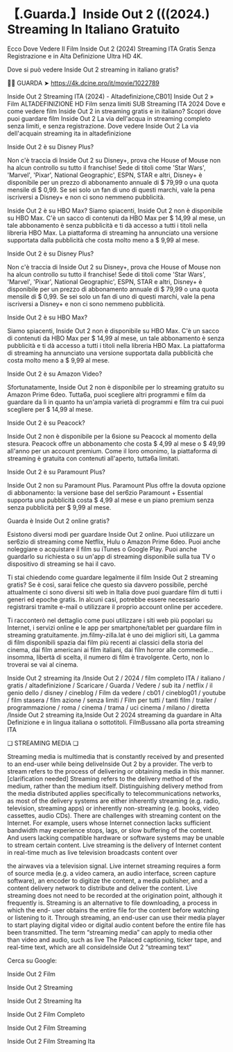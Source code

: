# 【.Guarda.】Inside Out 2 (((2024.) Streaming In Italiano Gratuito

Ecco Dove Vedere Il Film Inside Out 2 (2024) Streaming ITA Gratis Senza Registrazione e in Alta Definizione Ultra HD 4K.

Dove si può vedere Inside Out 2 streaming in italiano gratis?

🔴🔴 GUARDA ➤ https://4k.dcine.pro/it/movie/1022789

Inside Out 2 Streaming ITA (2024) - Altadefinizione,CB01] Inside Out 2 » Film ALTADEFINIZIONE HD Film senza limiti SUB Streaming ITA 2024 Dove e come vedere film Inside Out 2 in streaming gratis e in italiano? Scopri dove puoi guardare film Inside Out 2 La via dell'acqua in streaming completo senza limiti, e senza registrazione. Dove vedere Inside Out 2 La via dell'acquain streaming ita in altadefinizione

Inside Out 2 è su Disney Plus?

Non c'è traccia di Inside Out 2 su Disney+, prova che House of Mouse non ha alcun controllo su tutto il franchise! Sede di titoli come 'Star Wars', 'Marvel', 'Pixar', National Geographic', ESPN, STAR e altri, Disney+ è disponibile per un prezzo di abbonamento annuale di $ 79,99 o una quota mensile di $ 0,99. Se sei solo un fan di uno di questi marchi, vale la pena iscriversi a Disney+ e non ci sono nemmeno pubblicità.

Inside Out 2 è su HBO Max? Siamo spiacenti, Inside Out 2 non è disponibile su HBO Max. C'è un sacco di contenuti da HBO Max per $ 14,99 al mese, un tale abbonamento è senza pubblicità e ti dà accesso a tutti i titoli nella libreria HBO Max. La piattaforma di streaming ha annunciato una versione supportata dalla pubblicità che costa molto meno a $ 9,99 al mese.

Inside Out 2 è su Disney Plus?

Non c'è traccia di Inside Out 2 su Disney+, prova che House of Mouse non ha alcun controllo su tutto il franchise! Sede di titoli come 'Star Wars', 'Marvel', 'Pixar', National Geographic', ESPN, STAR e altri, Disney+ è disponibile per un prezzo di abbonamento annuale di $ 79,99 o una quota mensile di $ 0,99. Se sei solo un fan di uno di questi marchi, vale la pena iscriversi a Disney+ e non ci sono nemmeno pubblicità.

Inside Out 2 è su HBO Max?

Siamo spiacenti, Inside Out 2 non è disponibile su HBO Max. C'è un sacco di contenuti da HBO Max per $ 14,99 al mese, un tale abbonamento è senza pubblicità e ti dà accesso a tutti i titoli nella libreria HBO Max. La piattaforma di streaming ha annunciato una versione supportata dalla pubblicità che costa molto meno a $ 9,99 al mese.

Inside Out 2 è su Amazon Video?

Sfortunatamente, Inside Out 2 non è disponibile per lo streaming gratuito su Amazon Prime 6deo. Tutta6a, puoi scegliere altri programmi e film da guardare da lì in quanto ha un'ampia varietà di programmi e film tra cui puoi scegliere per $ 14,99 al mese.

Inside Out 2 è su Peacock?

Inside Out 2 non è disponibile per la 6sione su Peacock al momento della stesura. Peacock offre un abbonamento che costa $ 4,99 al mese o $ 49,99 all'anno per un account premium. Come il loro omonimo, la piattaforma di streaming è gratuita con contenuti all'aperto, tutta6a limitati.

Inside Out 2 è su Paramount Plus?

Inside Out 2 non su Paramount Plus. Paramount Plus offre la dovuta opzione di abbonamento: la versione base del ser6zio Paramount + Essential supporta una pubblicità costa $ 4,99 al mese e un piano premium senza senza pubblicità per $ 9,99 al mese.

Guarda è Inside Out 2 online gratis?

Esistono diversi modi per guardare Inside Out 2 online. Puoi utilizzare un ser6zio di streaming come Netflix, Hulu o Amazon Prime 6deo. Puoi anche noleggiare o acquistare il film su iTunes o Google Play. Puoi anche guardarlo su richiesta o su un'app di streaming disponibile sulla tua TV o dispositivo di streaming se hai il cavo.

Ti stai chiedendo come guardare legalmente il film Inside Out 2 streaming gratis? Se è così, sarai felice che questo sia davvero possibile, perché attualmente ci sono diversi siti web in Italia dove puoi guardare film di tutti i generi ed epoche gratis. In alcuni casi, potrebbe essere necessario registrarsi tramite e-mail o utilizzare il proprio account online per accedere.

Ti racconterò nel dettaglio come puoi utilizzare i siti web più popolari su Internet, i servizi online e le app per smartphone/tablet per guardare film in streaming gratuitamente. jm.filmy-zilla.lat è uno dei migliori siti, La gamma di film disponibili spazia dai film più recenti ai classici della storia del cinema, dai film americani ai film italiani, dai film horror alle commedie... insomma, libertà di scelta, il numero di film è travolgente. Certo, non lo troverai se vai al cinema.

Inside Out 2 streaming ita /Inside Out 2 / 2024 / film completo ITA / italiano / gratis / altadefinizione / Scaricare / Guarda / Vedere / sub ita / netflix / il genio dello / disney / cineblog / Film da vedere / cb01 / cineblog01 / youtube / film stasera / film azione / senza limiti / Film per tutti / tanti film / trailer / programmazione / roma / cinema / trama / uci cinema / milano / diretta /Inside Out 2 streaming ita,Inside Out 2 2024 streaming da guardare in Alta Definizione e in lingua italiana o sottotitoli. FilmBussano alla porta streaming ITA

❏ STREAMING MEDIA ❏

Streaming media is multimedia that is constantly received by and presented to an end-user while being deliveInside Out 2 by a provider. The verb to stream refers to the process of delivering or obtaining media in this manner.[clarification needed] Streaming refers to the delivery method of the medium, rather than the medium itself. Distinguishing delivery method from the media distributed applies specifically to telecommunications networks, as most of the delivery systems are either inherently streaming (e.g. radio, television, streaming apps) or inherently non-streaming (e.g. books, video cassettes, audio CDs). There are challenges with streaming content on the Internet. For example, users whose Internet connection lacks sufficient bandwidth may experience stops, lags, or slow buffering of the content. And users lacking compatible hardware or software systems may be unable to stream certain content. Live streaming is the delivery of Internet content in real-time much as live television broadcasts content over

the airwaves via a television signal. Live internet streaming requires a form of source media (e.g. a video camera, an audio interface, screen capture software), an encoder to digitize the content, a media publisher, and a content delivery network to distribute and deliver the content. Live streaming does not need to be recorded at the origination point, although it frequently is. Streaming is an alternative to file downloading, a process in which the end- user obtains the entire file for the content before watching or listening to it. Through streaming, an end-user can use their media player to start playing digital video or digital audio content before the entire file has been transmitted. The term “streaming media” can apply to media other than video and audio, such as live The Palaced captioning, ticker tape, and real-time text, which are all consideInside Out 2 “streaming text”

Cerca su Google:

Inside Out 2 Film

Inside Out 2 Streaming

Inside Out 2 Streaming Ita

Inside Out 2 Film Completo

Inside Out 2 Film Streaming

Inside Out 2 Film Streaming Ita
